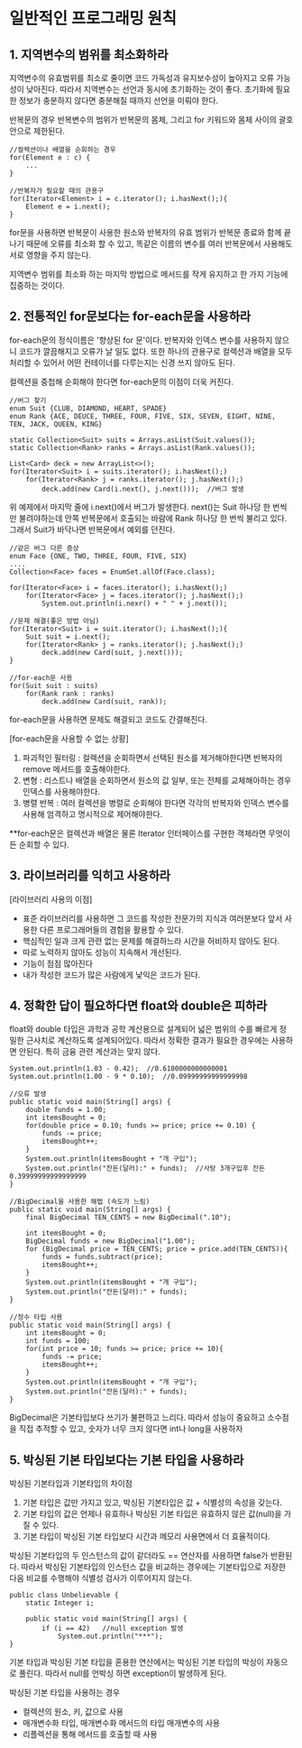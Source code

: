 # 일반적인 프로그래밍 원칙
## 1. 지역변수의 범위를 최소화하라
지역변수의 유효범위를 최소로 줄이면 코드 가독성과 유지보수성이 높아지고 오류 가능성이 낮아진다. 따라서 지역변수는 선언과 동시에 초기화하는 것이 좋다. 초기화에 필요한 정보가 충분하지 않다면 충분해질 때까지 선언을 미뤄야 한다. 

반복문의 경우 반복변수의 범위가 반복문의 몸체, 그리고 for 키워드와 몸체 사이의 괄호 안으로 제한된다.

    //컬렉션이나 배열을 순회하는 경우
    for(Element e : c) {
        ...
    }

    //반복자가 필요할 때의 관용구
    for(Iterator<Element> i = c.iterator(); i.hasNext();){
        Element e = i.next();
    }

for문을 사용하면 반복문이 사용한 원소와 반복자의 유효 범위가 반복문 종료와 함께 끝나기 때문에 오류를 최소화 할 수 있고, 똑같은 이름의 변수를 여러 반복문에서 사용해도 서로 영향을 주지 않는다.

지역변수 범위를 최소화 하는 마지막 방법으로 메서드를 작게 유지하고 한 가지 기능에 집중하는 것이다.

## 2. 전통적인 for문보다는 for-each문을 사용하라
for-each문의 정식이름은 '향상된 for 문'이다. 반복자와 인덱스 변수를 사용하지 않으니 코드가 깔끔해지고 오류가 날 일도 없다. 또한 하나의 관용구로 컬렉션과 배열을 모두 처리할 수 있어서 어떤 컨테이너를 다루는지는 신경 쓰지 않아도 된다.

컬렉션을 중첩해 순회해야 한다면 for-each문의 이점이 더욱 커진다.

    //버그 찾기
    enum Suit {CLUB, DIAMOND, HEART, SPADE}
    enum Rank {ACE, DEUCE, THREE, FOUR, FIVE, SIX, SEVEN, EIGHT, NINE, TEN, JACK, QUEEN, KING}

    static Collection<Suit> suits = Arrays.asList(Suit.values());
    static Collection<Rank> ranks = Arrays.asList(Rank.values());

    List<Card> deck = new ArrayList<>();
    for(Iterator<Suit> i = suits.iterator(); i.hasNext();)
        for(Iterator<Rank> j = ranks.iterator(); j.hasNext();)
            deck.add(new Card(i.next(), j.next()));  //버그 발생
    
위 예제에서 마지막 줄에 i.next()에서 버그가 발생한다. next()는 Suit 하나당 한 번씩만 불려야하는데 안쪽 반복문에서 호출되는 바람에 Rank 하나당 한 번씩 불리고 있다. 그래서 Suit가 바닥나면 반복문에서 예외를 던진다.

    //같은 버그 다른 증상
    enum Face {ONE, TWO, THREE, FOUR, FIVE, SIX}
    ....
    Collection<Face> faces = EnumSet.allOf(Face.class);

    for(Iterator<Face> i = faces.iterator(); i.hasNext();)
        for(Iterator<Face> j = faces.iterator(); j.hasNext();)
            System.out.println(i.nexr() + " " + j.next());

    //문제 해결(좋은 방법 아님)
    for(Iterator<Suit> i = suit.iterator(); i.hasNext();){
        Suit suit = i.next();
        for(Iterator<Rank> j = ranks.iterator(); j.hasNext();)
            deck.add(new Card(suit, j.next()));
    }

    //for-each문 사용
    for(Suit suit : suits)
        for(Rank rank : ranks)
            deck.add(new Card(suit, rank));

for-each문을 사용하면 문제도 해결되고 코드도 간결해진다.

[for-each문을 사용할 수 없는 상황]
1) 파괴적인 필터링 : 컬렉션을 순회하면서 선택된 원소를 제거해야한다면 반복자의 remove 메서드를 호출해야한다.
2) 변형 : 리스트나 배열을 순회하면서 원소의 값 일부, 또는 전체를 교체해아하는 경우 인덱스를 사용해야한다.
3) 병렬 반복 : 여러 컬렉션을 병렬로 순회해야 한다면 각각의 반복자와 인덱스 변수를 사용해 엄격하고 명시적으로 제어해야한다.

**for-each문은 컬렉션과 배열은 물론 Iterator 인터페이스를 구현한 객체라면 무엇이든 순회할 수 있다.

## 3. 라이브러리를 익히고 사용하라
[라이브러리 사용의 이점]
* 표준 라이브러리를 사용하면 그 코드를 작성한 전문가의 지식과 여러분보다 앞서 사용한 다른 프로그래머들의 경험을 활용할 수 있다.
* 핵심적인 일과 크게 관련 없는 문제를 해결하느라 시간을 허비하지 않아도 된다.
* 따로 노력하지 않아도 성능이 지속해서 개선된다.
* 기능이 점점 많아진다
* 내가 작성한 코드가 많은 사람에게 낯익은 코드가 된다.

## 4. 정확한 답이 필요하다면 float와 double은 피하라
float와 double 타입은 과학과 공학 계산용으로 설계되어 넓은 범위의 수를 빠르게 정밀한 근사치로 계산하도록 설계되어있다. 따라서 정확한 결과가 필요한 경우에는 사용하면 안된다. 특히 금융 관련 계산과는 맞지 않다.

    System.out.println(1.03 - 0.42);  //0.6100000000000001
    System.out.println(1.00 - 9 * 0.10);  //0.09999999999999998

    //오류 발생
    public static void main(String[] args) {
        double funds = 1.00;
        int itemsBought = 0;
        for(double price = 0.10; funds >= price; price += 0.10) {
            funds -= price;
            itemsBought++;
        }
        System.out.println(itemsBought + "개 구입");
        System.out.println("잔돈(달러):" + funds);  //사탕 3개구입후 잔돈0.39999999999999999
    }

    //BigDecimal을 사용한 해법 (속도가 느림)
    public static void main(String[] args) {
        final BigDecimal TEN_CENTS = new BigDecimal(".10");

        int itemsBought = 0;
        BigDecimal funds = new BigDecimal("1.00");
        for (BigDecimal price = TEN_CENTS; price = price.add(TEN_CENTS)){
            funds = funds.subtract(price);
            itemsBought++;
        }
        System.out.println(itemsBought + "개 구입");
        System.out.println("잔돈(달러):" + funds);  
    }

    //정수 타입 사용
    public static void main(String[] args) {
        int itemsBought = 0;
        int funds = 100;
        for(int price = 10; funds >= price; price += 10){
            funds -= price;
            itemsBought++;
        }
        System.out.println(itemsBought + "개 구입");
        System.out.println("잔돈(달러):" + funds);  
    }

BigDecimal은 기본타입보다 쓰기가 불편하고 느리다. 따라서 성능이 중요하고 소수점을 직접 추적할 수 있고, 숫자가 너무 크지 않다면 int나 long을 사용하자

## 5. 박싱된 기본 타입보다는 기본 타입을 사용하라
박싱된 기본타입과 기본타입의 차이점
1) 기본 타입은 값만 가지고 있고, 박싱된 기본타입은 값 + 식별성의 속성을 갖는다.
2) 기본 타입의 값은 언제나 유효하나 박싱된 기본 타입은 유효하지 않은 값(null)을 가질 수 있다.
3) 기본 타입이 박싱된 기본 타입보다 시간과 메모리 사용면에서 더 효율적이다.

박싱된 기본타입의 두 인스턴스의 값이 같더라도 == 연산자를 사용하면 false가 반환된다. 따라서 박싱된 기본타입의 인스턴스 값을 비교하는 경우에는 기본타입으로 저장한 다음 비교를 수행해야 식별성 검사가 이루어지지 않는다.

    public class Unbelievable {
        static Integer i;

        public static void main(String[] args) {
            if (i == 42)   //null exception 발생
                System.out.println("***");
    }

기본 타입과 박싱된 기본 타입을 혼용한 연산에서는 박싱된 기본 타입의 박싱이 자동으로 풀린다. 따라서 null를 언박싱 하면 exception이 발생하게 된다.

박싱된 기본 타입을 사용하는 경우
* 컬렉션의 원소, 키, 값으로 사용
* 매개변수화 타입, 매개변수화 메서드의 타입 매개변수의 사용
* 리플렉션을 통해 메서드를 호출할 때 사용